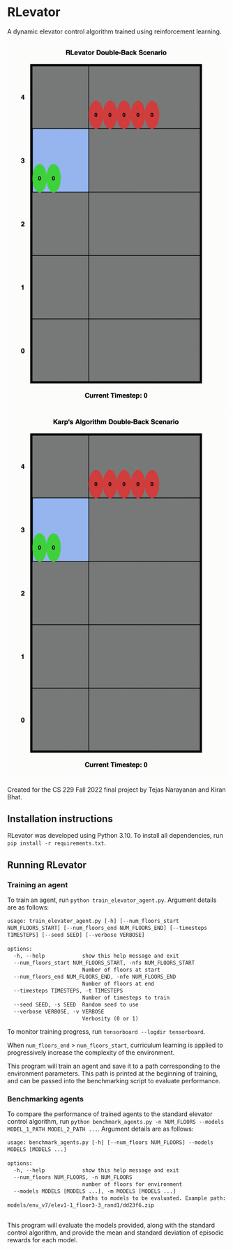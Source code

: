 # RLevator

A dynamic elevator control algorithm trained using reinforcement learning.

<p float="left">
  <img src="images/RLevator.gif" />
  <img src="images/Karps.gif" />
</p>

Created for the CS 229 Fall 2022 final project by Tejas Narayanan and Kiran Bhat.

## Installation instructions

RLevator was developed using Python 3.10. To install all dependencies, run `pip install -r requirements.txt`.

## Running RLevator

### Training an agent

To train an agent, run `python train_elevator_agent.py`. Argument details are as follows:
```
usage: train_elevator_agent.py [-h] [--num_floors_start NUM_FLOORS_START] [--num_floors_end NUM_FLOORS_END] [--timesteps TIMESTEPS] [--seed SEED] [--verbose VERBOSE]

options:
  -h, --help            show this help message and exit
  --num_floors_start NUM_FLOORS_START, -nfs NUM_FLOORS_START
                        Number of floors at start
  --num_floors_end NUM_FLOORS_END, -nfe NUM_FLOORS_END
                        Number of floors at end
  --timesteps TIMESTEPS, -t TIMESTEPS
                        Number of timesteps to train
  --seed SEED, -s SEED  Random seed to use
  --verbose VERBOSE, -v VERBOSE
                        Verbosity (0 or 1)
```

To monitor training progress, run `tensorboard --logdir tensorboard`.

When `num_floors_end` > `num_floors_start`, curriculum learning is applied to progressively increase the
complexity of the environment.

This program will train an agent and save it to a path corresponding to the environment parameters. This
path is printed at the beginning of training, and can be passed into the benchmarking script to evaluate
performance.

### Benchmarking agents

To compare the performance of trained agents to the standard elevator control algorithm,
run `python benchmark_agents.py -n NUM_FLOORS --models MODEL_1_PATH MODEL_2_PATH ...`.
Argument details are as follows:

```
usage: benchmark_agents.py [-h] [--num_floors NUM_FLOORS] --models MODELS [MODELS ...]

options:
  -h, --help            show this help message and exit
  --num_floors NUM_FLOORS, -n NUM_FLOORS
                        number of floors for environment
  --models MODELS [MODELS ...], -m MODELS [MODELS ...]
                        Paths to models to be evaluated. Example path: models/env_v7/elev1-1_floor3-3_rand1/dd23f6.zip
                        
```

This program will evaluate the models provided, along with the standard control algorithm, and provide
the mean and standard deviation of episodic rewards for each model.
